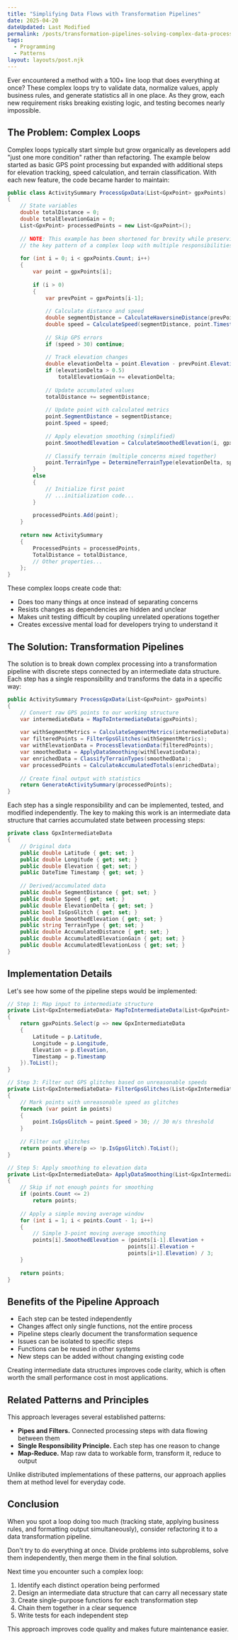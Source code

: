 ```yaml
---
title: "Simplifying Data Flows with Transformation Pipelines"
date: 2025-04-20
dateUpdated: Last Modified
permalink: /posts/transformation-pipelines-solving-complex-data-processing-loops/
tags:
  - Programming
  - Patterns
layout: layouts/post.njk
---
```


Ever encountered a method with a 100+ line loop that does everything at once? These complex loops try to validate data, normalize values, apply business rules, and generate statistics all in one place. As they grow, each new requirement risks breaking existing logic, and testing becomes nearly impossible.

## The Problem: Complex Loops

Complex loops typically start simple but grow organically as developers add "just one more condition" rather than refactoring. The example below started as basic GPS point processing but expanded with additional steps for elevation tracking, speed calculation, and terrain classification. With each new feature, the code became harder to maintain:

```csharp
public class ActivitySummary ProcessGpxData(List<GpxPoint> gpxPoints)
{
    // State variables
    double totalDistance = 0;
    double totalElevationGain = 0;
    List<GpxPoint> processedPoints = new List<GpxPoint>();
    
    // NOTE: This example has been shortened for brevity while preserving
    // the key pattern of a complex loop with multiple responsibilities
    
    for (int i = 0; i < gpxPoints.Count; i++)
    {
        var point = gpxPoints[i];
        
        if (i > 0)
        {
            var prevPoint = gpxPoints[i-1];
            
            // Calculate distance and speed
            double segmentDistance = CalculateHaversineDistance(prevPoint, point);
            double speed = CalculateSpeed(segmentDistance, point.Timestamp - prevPoint.Timestamp);
                
            // Skip GPS errors
            if (speed > 30) continue;
            
            // Track elevation changes
            double elevationDelta = point.Elevation - prevPoint.Elevation;
            if (elevationDelta > 0.5)
                totalElevationGain += elevationDelta;
                
            // Update accumulated values
            totalDistance += segmentDistance;
            
            // Update point with calculated metrics
            point.SegmentDistance = segmentDistance;
            point.Speed = speed;
            
            // Apply elevation smoothing (simplified)
            point.SmoothedElevation = CalculateSmoothedElevation(i, gpxPoints);
            
            // Classify terrain (multiple concerns mixed together)
            point.TerrainType = DetermineTerrainType(elevationDelta, speed);
        }
        else
        {
            // Initialize first point
            // ...initialization code...
        }
        
        processedPoints.Add(point);
    }
    
    return new ActivitySummary 
    {
        ProcessedPoints = processedPoints,
        TotalDistance = totalDistance,
        // Other properties...
    };
}
```

These complex loops create code that:

- Does too many things at once instead of separating concerns
- Resists changes as dependencies are hidden and unclear
- Makes unit testing difficult by coupling unrelated operations together
- Creates excessive mental load for developers trying to understand it

## The Solution: Transformation Pipelines

The solution is to break down complex processing into a transformation pipeline with discrete steps connected by an intermediate data structure. Each step has a single responsibility and transforms the data in a specific way:

```csharp
public ActivitySummary ProcessGpxData(List<GpxPoint> gpxPoints)
{
    // Convert raw GPS points to our working structure
    var intermediateData = MapToIntermediateData(gpxPoints);
    
    var withSegmentMetrics = CalculateSegmentMetrics(intermediateData); 
    var filteredPoints = FilterGpsGlitches(withSegmentMetrics);         
    var withElevationData = ProcessElevationData(filteredPoints);       
    var smoothedData = ApplyDataSmoothing(withElevationData);           
    var enrichedData = ClassifyTerrainTypes(smoothedData);              
    var processedPoints = CalculateAccumulatedTotals(enrichedData);     
    
    // Create final output with statistics
    return GenerateActivitySummary(processedPoints);                    
}
```

Each step has a single responsibility and can be implemented, tested, and modified independently. The key to making this work is an intermediate data structure that carries accumulated state between processing steps:

```csharp
private class GpxIntermediateData
{
    // Original data
    public double Latitude { get; set; }
    public double Longitude { get; set; }
    public double Elevation { get; set; }
    public DateTime Timestamp { get; set; }
    
    // Derived/accumulated data
    public double SegmentDistance { get; set; }
    public double Speed { get; set; }
    public double ElevationDelta { get; set; }
    public bool IsGpsGlitch { get; set; }
    public double SmoothedElevation { get; set; }
    public string TerrainType { get; set; }
    public double AccumulatedDistance { get; set; }
    public double AccumulatedElevationGain { get; set; }
    public double AccumulatedElevationLoss { get; set; }
}
```

## Implementation Details

Let's see how some of the pipeline steps would be implemented:

```csharp
// Step 1: Map input to intermediate structure
private List<GpxIntermediateData> MapToIntermediateData(List<GpxPoint> gpxPoints)
{
    return gpxPoints.Select(p => new GpxIntermediateData
    {
        Latitude = p.Latitude,
        Longitude = p.Longitude,
        Elevation = p.Elevation,
        Timestamp = p.Timestamp
    }).ToList();
}

// Step 3: Filter out GPS glitches based on unreasonable speeds
private List<GpxIntermediateData> FilterGpsGlitches(List<GpxIntermediateData> points)
{
    // Mark points with unreasonable speed as glitches
    foreach (var point in points)
    {
        point.IsGpsGlitch = point.Speed > 30; // 30 m/s threshold
    }
    
    // Filter out glitches
    return points.Where(p => !p.IsGpsGlitch).ToList();
}

// Step 5: Apply smoothing to elevation data
private List<GpxIntermediateData> ApplyDataSmoothing(List<GpxIntermediateData> points)
{
    // Skip if not enough points for smoothing
    if (points.Count <= 2)
        return points;
        
    // Apply a simple moving average window
    for (int i = 1; i < points.Count - 1; i++)
    {
        // Simple 3-point moving average smoothing
        points[i].SmoothedElevation = (points[i-1].Elevation + 
                                      points[i].Elevation + 
                                      points[i+1].Elevation) / 3;
    }
    
    return points;
}
```

## Benefits of the Pipeline Approach

- Each step can be tested independently
- Changes affect only single functions, not the entire process
- Pipeline steps clearly document the transformation sequence
- Issues can be isolated to specific steps
- Functions can be reused in other systems
- New steps can be added without changing existing code

Creating intermediate data structures improves code clarity, which is often worth the small performance cost in most applications.

## Related Patterns and Principles

This approach leverages several established patterns:

- **Pipes and Filters.** Connected processing steps with data flowing between them
- **Single Responsibility Principle.** Each step has one reason to change
- **Map-Reduce.** Map raw data to workable form, transform it, reduce to output

Unlike distributed implementations of these patterns, our approach applies them at method level for everyday code.

## Conclusion

When you spot a loop doing too much (tracking state, applying business rules, and formatting output simultaneously), consider refactoring it to a data transformation pipeline.

Don't try to do everything at once. Divide problems into subproblems, solve them independently, then merge them in the final solution.

Next time you encounter such a complex loop:

1. Identify each distinct operation being performed
2. Design an intermediate data structure that can carry all necessary state
3. Create single-purpose functions for each transformation step
4. Chain them together in a clear sequence
5. Write tests for each independent step

This approach improves code quality and makes future maintenance easier.
